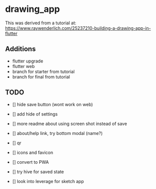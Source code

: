 # drawing_app

This was derived from a tutorial at: https://www.raywenderlich.com/25237210-building-a-drawing-app-in-flutter

## Additions

- flutter upgrade
- flutter web
- branch for starter from tutorial
- branch for final from tutorial


## TODO

- [] hide save button (wont work on web)
- [] add hide of settings
- [] more readme about using screen shot instead of save
- [] about/help link, try bottom modal (name?)
- [] qr
- [] icons and favicon
- [] convert to PWA
- [] try hive for saved state



- [] look into leverage for sketch app
